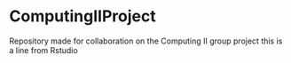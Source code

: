# ComputingIIProject
Repository made for collaboration on the Computing II group project
this is a line from Rstudio
